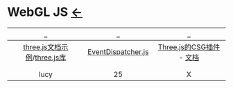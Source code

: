 # WebGL JS [←](../index.md)

| _ | _ | _ |
|:---:|:---:|:---:|
| [three.js文档示例](https://threejs.org/)/[three.js库](https://github.com/mrdoob/three.js) | [EventDispatcher.js](EventDispatcher.js) | [Three.js的CSG插件](https://github.com/sshirokov/ThreeBSP) - [文档](http://www.yanhuangxueyuan.com/Three.js_course/boolean.html) |
| []() | []() | []() |
| []() | []() | []() |
| lucy | 25 | X |

